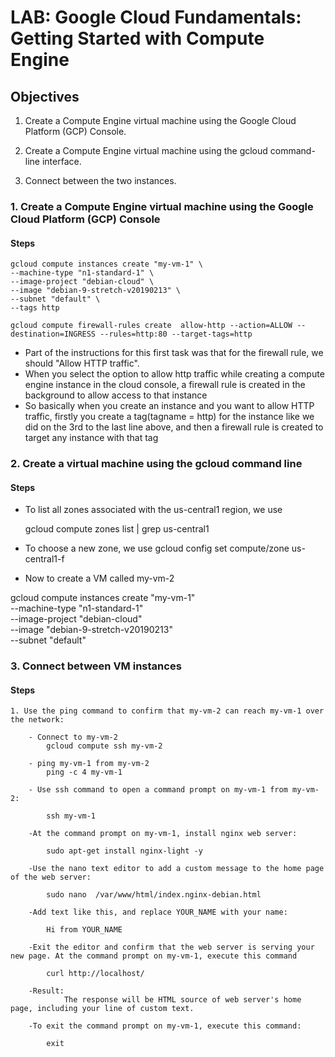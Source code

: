 # LAB: Google Cloud Fundamentals: Getting Started with Compute Engine

## Objectives
1. Create a Compute Engine virtual machine using the Google Cloud Platform (GCP) Console.

2. Create a Compute Engine virtual machine using the gcloud command-line interface.

3. Connect between the two instances.



### 1. Create a Compute Engine virtual machine using the Google Cloud Platform (GCP) Console

#### Steps
    gcloud compute instances create "my-vm-1" \
    --machine-type "n1-standard-1" \
    --image-project "debian-cloud" \
    --image "debian-9-stretch-v20190213" \
    --subnet "default" \
    --tags http

    gcloud compute firewall-rules create  allow-http --action=ALLOW --destination=INGRESS --rules=http:80 --target-tags=http

* Part of the instructions for this first task was that for the firewall rule, we should "Allow HTTP traffic".
* When you select the option to allow http traffic while creating a compute engine instance in the cloud console, a firewall rule is created in the background to allow access to that instance 
* So basically when you create an instance and you want to allow HTTP traffic, firstly you create a tag(tagname = http) for the instance like we did on the 3rd to the last line above, and then a firewall rule is created to target any instance with that tag


### 2. Create a virtual machine using the gcloud command line
#### Steps
* To list all zones associated with the us-central1 region, we use 

    gcloud compute zones list | grep us-central1

* To choose a new zone, we use
    gcloud config set compute/zone us-central1-f

* Now to create a VM called my-vm-2

gcloud compute instances create "my-vm-1" \
--machine-type "n1-standard-1" \
--image-project "debian-cloud" \
--image "debian-9-stretch-v20190213" \
--subnet "default" 


### 3. Connect between VM instances
#### Steps

    1. Use the ping command to confirm that my-vm-2 can reach my-vm-1 over the network:

        - Connect to my-vm-2
            gcloud compute ssh my-vm-2

        - ping my-vm-1 from my-vm-2
            ping -c 4 my-vm-1

        - Use ssh command to open a command prompt on my-vm-1 from my-vm-2:
            
            ssh my-vm-1

        -At the command prompt on my-vm-1, install nginx web server:

            sudo apt-get install nginx-light -y

        -Use the nano text editor to add a custom message to the home page of the web server:

            sudo nano  /var/www/html/index.nginx-debian.html

        -Add text like this, and replace YOUR_NAME with your name:

            Hi from YOUR_NAME

        -Exit the editor and confirm that the web server is serving your new page. At the command prompt on my-vm-1, execute this command 

            curl http://localhost/  

        -Result:
                The response will be HTML source of web server's home page, including your line of custom text.

        -To exit the command prompt on my-vm-1, execute this command:

            exit


        
